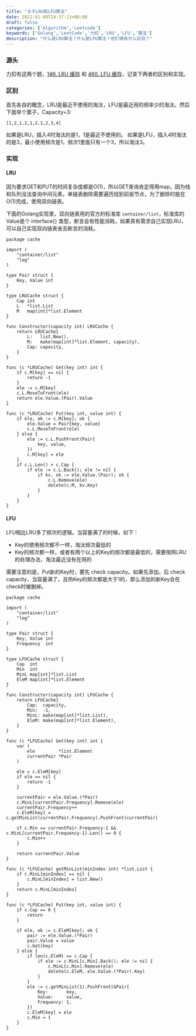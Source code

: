 ```yaml
---
title: "关于LRU和LFU算法"
date: 2022-01-09T14:37:13+08:00
draft: false
categories: ['Algorithm','Leetcode']
keywords: ['Golang','LeetCode','力扣','LRU','LFU','算法']
description: "什么是LRU算法？什么是LFU算法？他们俩有什么区别？"
---
```


### 源头
力扣有这两个题，[146. LRU 缓存](https://leetcode-cn.com/problems/lru-cache/) 和 [460. LFU 缓存](https://leetcode-cn.com/problems/lfu-cache/submissions/)，记录下两者的区别和实现。


### 区别
首先各自的概念，LRU是最近不使用的淘汰，LFU是最近用的频率少的淘汰。然后下面举个栗子，Capacity=3:
```
[1,2,1,2,1,2,1,2,3,4]
```
如果是LRU，插入4时淘汰的是1，1是最近不使用的。
如果是LFU，插入4时淘汰的是3，最小使用频次是1，频次1里面只有一个3，所以淘汰3。


### 实现
#### LRU
因为要求GET和PUT的时间复杂度都是O(1)，所以GET查询肯定得用map，因为栈和队列没法查询中间元素，单链表删除需要遍历找到前驱节点，为了删除时能在O(1)完成，使用双向链表。

下面的Golang实现里，双向链表用的官方的标准库 `container/list`，标准库的Value是个 interface{} 类型，断言会有性能消耗，如果真有需求自己实现LRU，可以自己实现双向链表省去断言的消耗。

```
package cache

import (
	"container/list"
	"log"
)

type Pair struct {
	Key, Value int
}

type LRUCache struct {
	Cap int
	L   *list.List
	M   map[int]*list.Element
}

func Constructor(capacity int) LRUCache {
	return LRUCache{
		L:   list.New(),
		M:   make(map[int]*list.Element, capacity),
		Cap: capacity,
	}
}

func (c *LRUCache) Get(key int) int {
	if c.M[key] == nil {
		return -1
	}
	ele := c.M[key]
	c.L.MoveToFront(ele)
	return ele.Value.(Pair).Value
}

func (c *LRUCache) Put(key int, value int) {
	if ele, ok := c.M[key]; ok {
		ele.Value = Pair{key, value}
		c.L.MoveToFront(ele)
	} else {
		ele := c.L.PushFront(Pair{
			key, value,
		})
		c.M[key] = ele
	}
	if c.L.Len() > c.Cap {
		if ele := c.L.Back(); ele != nil {
			if kv, ok := ele.Value.(Pair); ok {
				c.L.Remove(ele)
				delete(c.M, kv.Key)
			}
		}
	}
}

```

#### LFU
LFU相比LRU多了频次的逻辑。当容量满了的时候，如下：
* Key的使用频次都不一样，淘汰频次最低的
* Key的频次都一样，或者有两个以上的Key的频次都是最低的，需要按照LRU的处理办法，淘汰最近没有在用的

需要注意的是，Put新的Key时，要先 check capacity。如果先添加，后 check capacity，当容量满了，且热Key的频次都是大于1的，那么添加的新Key会在check时被删掉。

```
package cache

import (
	"container/list"
	"log"
)

type Pair struct {
	Key, Value int
	Frequency  int
}

type LFUCache struct {
	Cap  int
	Min  int
	MinL map[int]*list.List
	EleM map[int]*list.Element
}

func Constructor(capacity int) LFUCache {
	return LFUCache{
		Cap:  capacity,
		Min:  -1,
		MinL: make(map[int]*list.List),
		EleM: make(map[int]*list.Element),
	}
}

func (c *LFUCache) Get(key int) int {
	var (
		ele         *list.Element
		currentPair *Pair
	)

	ele = c.EleM[key]
	if ele == nil {
		return -1
	}

	currentPair = ele.Value.(*Pair)
	c.MinL[currentPair.Frequency].Remove(ele)
	currentPair.Frequency++
	c.EleM[key] = c.getMinList(currentPair.Frequency).PushFront(currentPair)

	if c.Min == currentPair.Frequency-1 && c.MinL[currentPair.Frequency-1].Len() == 0 {
		c.Min++
	}

	return currentPair.Value
}

func (c *LFUCache) getMinList(minIndex int) *list.List {
	if c.MinL[minIndex] == nil {
		c.MinL[minIndex] = list.New()
	}
	return c.MinL[minIndex]
}

func (c *LFUCache) Put(key int, value int) {
	if c.Cap == 0 {
		return
	}

	if ele, ok := c.EleM[key]; ok {
		pair := ele.Value.(*Pair)
		pair.Value = value
		c.Get(key)
	} else {
		if len(c.EleM) == c.Cap {
			if ele := c.MinL[c.Min].Back(); ele != nil {
				c.MinL[c.Min].Remove(ele)
				delete(c.EleM, ele.Value.(*Pair).Key)
			}
		}
		ele := c.getMinList(1).PushFront(&Pair{
			Key:       key,
			Value:     value,
			Frequency: 1,
		})
		c.EleM[key] = ele
		c.Min = 1
	}
}

```